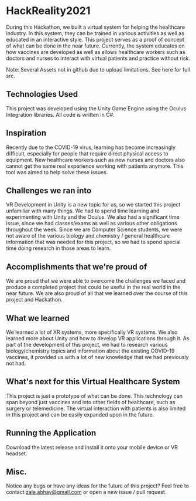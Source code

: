 # HackReality2021
During this Hackathon, we built a virtual system for helping the healthcare industry. In this system, they can be trained in various activities as well as educated in an interactive style. This project serves as a proof of concept of what can be done in the near future. Currently, the system educates on how vaccines are developed as well as allows healthcare workers such as doctors and nurses to interact with virtual patients and practice without risk.

Note: Several Assets not in github due to upload limitations. See here for full src.

## Technologies Used
This project was developed using the Unity Game Engine using the Oculus Integration libraries. All code is written in C#.

## Inspiration
Recently due to the COVID-19 virus, learning has become increasingly difficult, especially for people that require direct physical access to equipment. New healthcare workers such as new nurses and doctors also cannot get the same real experience working with patients anymore. This tool was aimed to help solve these issues.

## Challenges we ran into
VR Development in Unity is a new topic for us, so we started this project unfamiliar with many things. We had to spend time learning and experimenting with Unity and the Oculus. We also had a significant time issue, since we had classes/exams as well as various other obligations throughout the week. Since we are Computer Science students, we were not aware of the various biology and chemistry / general healthcare information that was needed for this project, so we had to spend special time doing research in those areas to learn.

## Accomplishments that we're proud of
We are proud that we were able to overcome the challenges we faced and produce a completed project that could be useful in the real world in the near future. We are also proud of all that we learned over the course of this project and Hackathon.

## What we learned
We learned a lot of XR systems, more specifically VR systems. We also learned more about Unity and how to develop VR applications through it. As part of the development of this project, we had to research various biology/chemistry topics and information about the existing COVID-19 vaccines, it provided us with a lot of new knowledge that we had previously not had.

## What's next for this Virtual Healthcare System
This project is just a prototype of what can be done. This technology can span beyond just vaccines and into other fields of healthcare, such as surgery or telemedicine. The virtual interaction with patients is also limited in this project and can be easily expanded upon in the future.

## Running the Application
Download the latest release and install it onto your mobile device or VR headset.

## Misc.
Notice any bugs or have any ideas for the future of this project? Feel free to contact zala.abhay@gmail.com or open a new issue / pull request.

